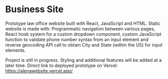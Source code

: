 # Business Site

Prototype law office website built with React, JavaScript and HTML. Static website is made with:
Programmatic navigation between various pages, React hook system for a custom dropdown component, custom JavaScript function to validate phone number syntax from an input element and reverse geocoding API call to obtain City and State (within the US) for input elements.

Project is still in progress. Styling and additional features will be added at a later time.
Direct link to deployed prototype on Vercel: https://alenawebsite.vercel.app/

